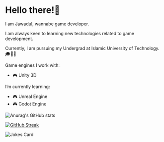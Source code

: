 # Hello there!👋

I am Jawadul, wannabe game developer.

I am always keen to learning new technologies related to game development.

Currently, I am pursuing my Undergrad at Islamic University of Technology. 🎓🧑‍💻

Game engines I work with:
- 🎮 Unity 3D


I’m currently learning:
- 🎮 Unreal Engine
- 🎮 Godot Engine

![Anurag's GitHub stats](https://github-readme-stats.vercel.app/api?username=Jobaduwul&hide=contribs,prs&show_icons=truet&theme=transparent)

[![GitHub Streak](http://github-readme-streak-stats.herokuapp.com?user=Jobaduwul&theme=dark)](https://git.io/streak-stats)

<img src="https://readme-jokes.vercel.app/api" alt="Jokes Card" />
